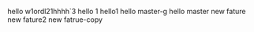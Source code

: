 hello w1ordl21hhhh`3
hello 1
hello1
hello master-g
hello master
new fature
new fature2
new fatrue-copy
